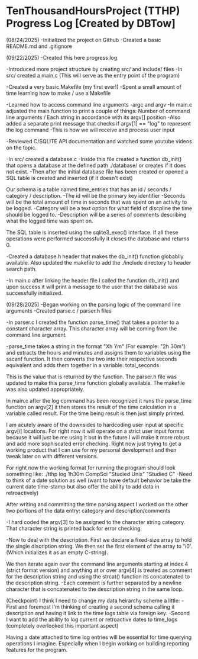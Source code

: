 # TenThousandHoursProject (TTHP) Progress Log [Created by DBTow]

(08/24/2025)
-Initialized the project on Github
-Created a basic README.md and .gitignore

(09/22/2025)
-Created this here progress log

-Introduced more project structure by creating src/ and include/ files
-In src/ created a main.c (This will serve as the entry point of the program)

-Created a very basic Makefile (my first ever!)
    -Spent a small amount of time learning how to make / use a Makefile

-Learned how to access command line arguments
    -argc and argv
    -In main.c adjusted the main function to print a couple of things: Number of command line arguments / Each string in accordance with its argv[] position
        -Also added a separate print message that checks if argv[1] == "log" to represent the log command
        -This is how we will receive and process user input

-Reviewed C/SQLITE API documentation and watched some youtube videos on the topic.

-In src/ created a database.c
    -Inside this file created a function db_init() that opens a database at the defined path ./database/ or creates if it does not exist.
    -Then after the initial database file has been created or opened a SQL table is created and inserted (if it doesn't exist)

Our schema is a table named time_entries that has an id / seconds / category / description.
    -The id will be the primary key identifier
    -Seconds will be the total amount of time in seconds that was spent on an activity to be logged.
    -Category will be a text option for what field of discpline the time should be logged to.
    -Description will be a series of comments describing what the logged time was spent on.

The SQL table is inserted using the sqlite3_exec() interface. If all these operations were performed successfully it closes the database and returns 0.

-Created a database.h header that makes the db_init() function globablly available. Also updated the makefile to add the ./include directory to header search path.

-In main.c after linking the header file I called the function db_init() and upon success it will print a message to the user that the database was successfully initialized.

(09/28/2025)
-Began working on the parsing logic of the command line arguments
-Created parse.c / parser.h files

-In parser.c I created the function parse_time() that takes a pointer to a constant character array. This character array will be coming from the command line argument.

-parse_time takes a string in the format "Xh Ym" (For example: "2h 30m") and extracts the hours and minutes and assigns them to variables using the sscanf function.
It then converts the two into their respective seconds equivalent and adds them together in a variable: total_seconds

This is the value that is returned by the function. The parser.h file was updated to make this parse_time function globally available. The makefile was also updated appropriately.

In main.c after the log command has been recognized it runs the parse_time function on argv[2] it then stores the result of the time calculation in a variable called result. For the time being result is then just simply printed.


I am acutely aware of the downsides to hardcoding user input at specific argv[i] locations. For right now it will operate on a strict user input format because it will just be me using it but in the future I will make it more robust and
add more sophiscated error checking. Right now just trying to get a working product that I can use for my personal development and then tweak later on with different versions.

For right now the working format for running the program should look something like: ./tthp log 1h30m CompSci "Studied Unix" "Studied C"
    -Need to think of a date solution as well (want to have default behavior be take the current date time-stamp but also offer the ability to add data in retroactively)

After writing and committing the time parsing aspect I worked on the other two portions of the data entry: category and description/comments

-I hard coded the argv[3] to be assigned to the character string category. That character string is printed back for error checking.

-Now to deal with the description. First we declare a fixed-size array to hold the single discription string. We then set the first element of the array to '\0'. (Which initializes it as an empty C-string).

We then iterate again over the command line arguments starting at index 4 (strict format version) and anything at or over argv[4] is treated as comment for the description string and using the strcat() function its concatenated to the
description string.
    -Each comment is further separated by a newline character that is concatenated to the description string in the same loop.


(Checkpoint)
I think I need to change my data heirarchy scheme a little:
-First and foremost I'm thinking of creating a second schema calling it description and having it link to the time logs table via foreign key.
-Second I want to add the ability to log current or retroactive dates to time_logs (completely overlooked this important aspect)

Having a date attached to time log entries will be essential for time querying operations I imagine. Especially when I begin working on building reporting features for the program.


